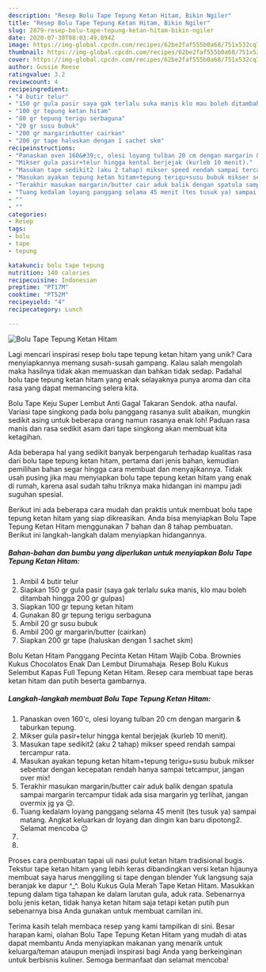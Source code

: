```yaml
---
description: "Resep Bolu Tape Tepung Ketan Hitam, Bikin Ngiler"
title: "Resep Bolu Tape Tepung Ketan Hitam, Bikin Ngiler"
slug: 2879-resep-bolu-tape-tepung-ketan-hitam-bikin-ngiler
date: 2020-07-30T08:03:49.894Z
image: https://img-global.cpcdn.com/recipes/62be2faf555b0a68/751x532cq70/bolu-tape-tepung-ketan-hitam-foto-resep-utama.jpg
thumbnail: https://img-global.cpcdn.com/recipes/62be2faf555b0a68/751x532cq70/bolu-tape-tepung-ketan-hitam-foto-resep-utama.jpg
cover: https://img-global.cpcdn.com/recipes/62be2faf555b0a68/751x532cq70/bolu-tape-tepung-ketan-hitam-foto-resep-utama.jpg
author: Gussie Reese
ratingvalue: 3.2
reviewcount: 4
recipeingredient:
- "4 butir telur"
- "150 gr gula pasir saya gak terlalu suka manis klo mau boleh ditambah hingga 200 gr gulpas"
- "100 gr tepung ketan hitam"
- "80 gr tepung terigu serbaguna"
- "20 gr susu bubuk"
- "200 gr margarinbutter cairkan"
- "200 gr tape haluskan dengan 1 sachet skm"
recipeinstructions:
- "Panaskan oven 160&#39;c, olesi loyang tulban 20 cm dengan margarin &amp; taburkan tepung."
- "Mikser gula pasir+telur hingga kental berjejak (kurleb 10 menit)."
- "Masukan tape sedikit2 (aku 2 tahap) mikser speed rendah sampai tercampur rata."
- "Masukan ayakan tepung ketan hitam+tepung terigu+susu bubuk mikser sebentar dengan kecepatan rendah hanya sampai tetcampur, jangan over mix!"
- "Terakhir masukan margarin/butter cair aduk balik dengan spatula sampai margarin tercampur tidak ada sisa margarin yg terlihat, jangan overmix jg ya 😉."
- "Tuang kedalam loyang panggang selama 45 menit (tes tusuk ya) sampai matang. Angkat keluarkan dr loyang dan dingin kan baru dipotong2. Selamat mencoba 😉"
- ""
- ""
categories:
- Resep
tags:
- bolu
- tape
- tepung

katakunci: bolu tape tepung 
nutrition: 140 calories
recipecuisine: Indonesian
preptime: "PT17M"
cooktime: "PT52M"
recipeyield: "4"
recipecategory: Lunch

---
```



![Bolu Tape Tepung Ketan Hitam](https://img-global.cpcdn.com/recipes/62be2faf555b0a68/751x532cq70/bolu-tape-tepung-ketan-hitam-foto-resep-utama.jpg)

Lagi mencari inspirasi resep bolu tape tepung ketan hitam yang unik? Cara menyiapkannya memang susah-susah gampang. Kalau salah mengolah maka hasilnya tidak akan memuaskan dan bahkan tidak sedap. Padahal bolu tape tepung ketan hitam yang enak selayaknya punya aroma dan cita rasa yang dapat memancing selera kita.

Bolu Tape Keju Super Lembut Anti Gagal Takaran Sendok. atha naufal. Variasi tape singkong pada bolu panggang rasanya sulit abaikan, mungkin sedikit asing untuk beberapa orang namun rasanya enak loh! Paduan rasa manis dan rasa sedikit asam dari tape singkong akan membuat kita ketagihan.

Ada beberapa hal yang sedikit banyak berpengaruh terhadap kualitas rasa dari bolu tape tepung ketan hitam, pertama dari jenis bahan, kemudian pemilihan bahan segar hingga cara membuat dan menyajikannya. Tidak usah pusing jika mau menyiapkan bolu tape tepung ketan hitam yang enak di rumah, karena asal sudah tahu triknya maka hidangan ini mampu jadi suguhan spesial.


Berikut ini ada beberapa cara mudah dan praktis untuk membuat bolu tape tepung ketan hitam yang siap dikreasikan. Anda bisa menyiapkan Bolu Tape Tepung Ketan Hitam menggunakan 7 bahan dan 8 tahap pembuatan. Berikut ini langkah-langkah dalam menyiapkan hidangannya.

<!--inarticleads1-->

##### Bahan-bahan dan bumbu yang diperlukan untuk menyiapkan Bolu Tape Tepung Ketan Hitam:

1. Ambil 4 butir telur
1. Siapkan 150 gr gula pasir (saya gak terlalu suka manis, klo mau boleh ditambah hingga 200 gr gulpas)
1. Siapkan 100 gr tepung ketan hitam
1. Gunakan 80 gr tepung terigu serbaguna
1. Ambil 20 gr susu bubuk
1. Ambil 200 gr margarin/butter (cairkan)
1. Siapkan 200 gr tape (haluskan dengan 1 sachet skm)


Bolu Ketan Hitam Panggang Pecinta Ketan Hitam Wajib Coba. Brownies Kukus Chocolatos Enak Dan Lembut Dirumahaja. Resep Bolu Kukus Selembut Kapas Full Tepung Ketan Hitam. Resep cara membuat tape beras ketan hitam dan putih beserta gambarnya. 

<!--inarticleads2-->

##### Langkah-langkah membuat Bolu Tape Tepung Ketan Hitam:

1. Panaskan oven 160&#39;c, olesi loyang tulban 20 cm dengan margarin &amp; taburkan tepung.
1. Mikser gula pasir+telur hingga kental berjejak (kurleb 10 menit).
1. Masukan tape sedikit2 (aku 2 tahap) mikser speed rendah sampai tercampur rata.
1. Masukan ayakan tepung ketan hitam+tepung terigu+susu bubuk mikser sebentar dengan kecepatan rendah hanya sampai tetcampur, jangan over mix!
1. Terakhir masukan margarin/butter cair aduk balik dengan spatula sampai margarin tercampur tidak ada sisa margarin yg terlihat, jangan overmix jg ya 😉.
1. Tuang kedalam loyang panggang selama 45 menit (tes tusuk ya) sampai matang. Angkat keluarkan dr loyang dan dingin kan baru dipotong2. Selamat mencoba 😉
1. 
1. 


Proses cara pembuatan tapai uli nasi pulut ketan hitam tradisional bugis. Tekstur tape ketan hitam yang lebih keras dibandingkan versi ketan hijaunya membuat saya harus menggiling si tape dengan blender Yuk langsung saja beranjak ke dapur ^_^. Bolu Kukus Gula Merah Tape Ketan Hitam. Masukkan tepung dalam tiga tahapan ke dalam larutan gula, aduk rata. Sebenarnya bolu jenis ketan, tidak hanya ketan hitam saja tetapi ketan putih pun sebenarnya bisa Anda gunakan untuk membuat camilan ini. 

Terima kasih telah membaca resep yang kami tampilkan di sini. Besar harapan kami, olahan Bolu Tape Tepung Ketan Hitam yang mudah di atas dapat membantu Anda menyiapkan makanan yang menarik untuk keluarga/teman ataupun menjadi inspirasi bagi Anda yang berkeinginan untuk berbisnis kuliner. Semoga bermanfaat dan selamat mencoba!
